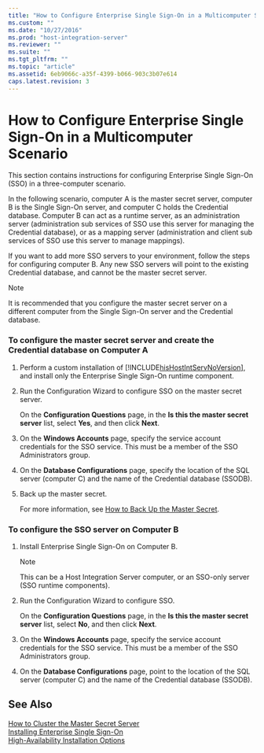 ```yaml
---
title: "How to Configure Enterprise Single Sign-On in a Multicomputer Scenario | Microsoft Docs"
ms.custom: ""
ms.date: "10/27/2016"
ms.prod: "host-integration-server"
ms.reviewer: ""
ms.suite: ""
ms.tgt_pltfrm: ""
ms.topic: "article"
ms.assetid: 6eb9066c-a35f-4399-b066-903c3b07e614
caps.latest.revision: 3
---
```

# How to Configure Enterprise Single Sign-On in a Multicomputer Scenario
This section contains instructions for configuring Enterprise Single Sign-On (SSO) in a three-computer scenario.  
  
 In the following scenario, computer A is the master secret server, computer B is the Single Sign-On server, and computer C holds the Credential database. Computer B can act as a runtime server, as an administration server (administration sub services of SSO use this server for managing the Credential database), or as a mapping server (administration and client sub services of SSO use this server to manage mappings).  
  
 If you want to add more SSO servers to your environment, follow the steps for configuring computer B. Any new SSO servers will point to the existing Credential database, and cannot be the master secret server.  
  
> [!NOTE]
>  It is recommended that you configure the master secret server on a different computer from the Single Sign-On server and the Credential database.  
  
### To configure the master secret server and create the Credential database on Computer A  
  
1.  Perform a custom installation of [!INCLUDE[hisHostIntServNoVersion](../esso/includes/hishostintservnoversion-md.md)], and install only the Enterprise Single Sign-On runtime component.  
  
2.  Run the Configuration Wizard to configure SSO on the master secret server.  
  
     On the **Configuration Questions** page, in the **Is this the master secret server** list, select **Yes**, and then click **Next**.  
  
3.  On the **Windows Accounts** page, specify the service account credentials for the SSO service. This must be a member of the SSO Administrators group.  
  
4.  On the **Database Configurations** page, specify the location of the SQL server (computer C) and the name of the Credential database (SSODB).  
  
5.  Back up the master secret.  
  
     For more information, see [How to Back Up the Master Secret](../esso/how-to-back-up-the-master-secret.md).  
  
### To configure the SSO server on Computer B  
  
1.  Install Enterprise Single Sign-On on Computer B.  
  
    > [!NOTE]
    >  This can be a Host Integration Server computer, or an SSO-only server (SSO runtime components).  
  
2.  Run the Configuration Wizard to configure SSO.  
  
     On the **Configuration Questions** page, in the **Is this the master secret server** list, select **No**, and then click **Next**.  
  
3.  On the **Windows Accounts** page, specify the service account credentials for the SSO service. This must be a member of the SSO Administrators group.  
  
4.  On the **Database Configurations** page, point to the location of the SQL server (computer C) and the name of the Credential database (SSODB).  
  
## See Also  
 [How to Cluster the Master Secret Server](../esso/how-to-cluster-the-master-secret-server.md)   
 [Installing Enterprise Single Sign-On](../esso/installing-enterprise-single-sign-on.md)   
 [High-Availability Installation Options](../esso/high-availability-installation-options.md)